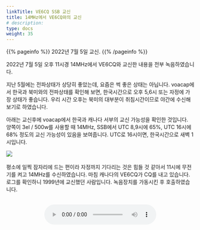 ```yaml
---
linkTitle: VE6CQ SSB 교신
title: 14MHz에서 VE6CQ와의 교신
# description:
type: docs
weight: 35
---
```


{{% pageinfo %}}
2022년 7월 5일 교신.
{{% /pageinfo %}}

2022년 7월 5일 오후 11시경 14MHz에서 VE6CQ와 교신한 내용을 전부 녹음하였습니다.

지난 5월에는 전파상태가 상당히 좋았는데, 요즘은 썩 좋은 상태는 아닙니다. voacap에서 한국과 북미와의 전파상태를 확인해 보면, 한국시간으로 오후 5,6시 또는 자정에 가장 상태가 좋습니다. 우리 시간 오후는 북미의 대부분이 취침시간이므로 야간에 수신해 보기로 하였습니다.

아래는 교신후에 voacap에서 한국과 캐나다 서부의 교신 가능성을 확인한 것입니다. 양쪽이 3el / 500w를 사용할 때 14MHz, SSB에서 UTC 8,9시에 65%, UTC 16시에 68% 정도의 교신 가능성이 있음을 보여줍니다. UTC로 16시이면, 한국시간으로 새벽 1시입니다.

<img src="/recording/img/voacap.png"><br>
<br>
평소에 일찍 잠자리에 드는 편이라 자정까지 기다리는 것은 힘들 것 같아서 11시에 무전기를 켜고 14MHz를 수신하였습니다. 마침 캐나다의 VE6CQ가 CQ를 내고 있습니다. 로그를 확인하니 1999년에 교신했던 사람입니다. 녹음장치를 가동시킨 후 호출하였습니다.<br>
<br>
<center><audio src="https://blog.kakaocdn.net/dn/vu0If/btrGExbulT9/3JUTHJe4csFrjcunah1R5K/tfile.mp3" controls="controls"></audio></center><br>